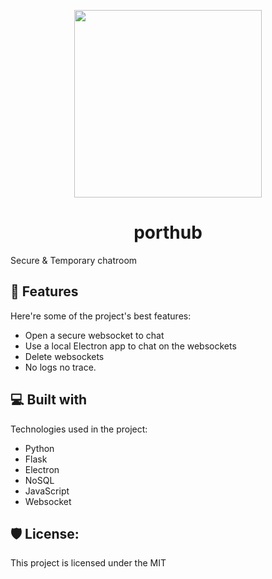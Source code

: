 <p align="center"><img src="https://github.com/0adri3n/porthub/assets/62818208/747d8c7c-3958-44a9-ad13-0b1d5d2e68d1" width=300></p>

<h1 align="center" id="title">porthub</h1>

<p id="description">Secure &amp; Temporary chatroom</p>

  
  
<h2>🧐 Features</h2>

Here're some of the project's best features:

*   Open a secure websocket to chat
*   Use a local Electron app to chat on the websockets
*   Delete websockets
*   No logs no trace.

  
  
<h2>💻 Built with</h2>

Technologies used in the project:

*   Python
*   Flask
*   Electron
*   NoSQL
*   JavaScript
*   Websocket

<h2>🛡️ License:</h2>

This project is licensed under the MIT
